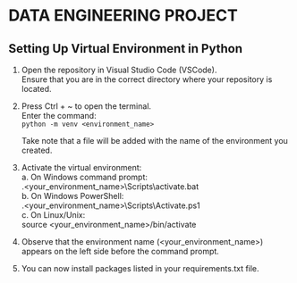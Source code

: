 # DATA ENGINEERING PROJECT

## Setting Up Virtual Environment in Python
1. Open the repository in Visual Studio Code (VSCode).<br>
    Ensure that you are in the correct directory where your repository is located.

2. Press Ctrl + ~ to open the terminal.  <br>
    Enter the command:  <br>
        ```python -m venv <environment_name>```

    Take note that a file will be added with the name of the environment you created.<br>

3. Activate the virtual environment: <br>
    a. On Windows command prompt:  <br>
        .\<your_environment_name>\Scripts\activate.bat<br>
    b. On Windows PowerShell:  <br>
        .\<your_environment_name>\Scripts\Activate.ps1<br>
    c. On Linux/Unix:  <br>
        source <your_environment_name>/bin/activate<br>

4. Observe that the environment name (<your_environment_name>) appears on the left side before the command prompt.
5. You can now install packages listed in your requirements.txt file.